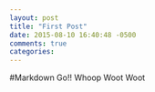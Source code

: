 ```yaml
---
layout: post
title: "First Post"
date: 2015-08-10 16:40:48 -0500
comments: true
categories: 
---
```


#Markdown Go!!
Whoop Woot Woot